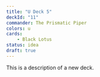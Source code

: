 ```yaml
---
title: "U Deck 5"
deckId: "11"
commander: The Prismatic Piper
colors: u
cards:
    - Black Lotus
status: idea
draft: true
---
```


This is a description of a new deck.
